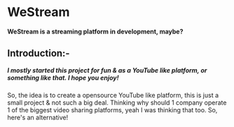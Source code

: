 # WeStream
**WeStream is a streaming platform in development, maybe?**
## Introduction:-
***I mostly started this project for fun & as a YouTube like platform, or something like that.
I hope you enjoy!***
###
So, the idea is to create a opensource YouTube like platform, this is just a small project & not such a big deal.
Thinking why should 1 company operate 1 of the biggest video sharing platforms, yeah I was thinking that too.
So, here's an alternative!
